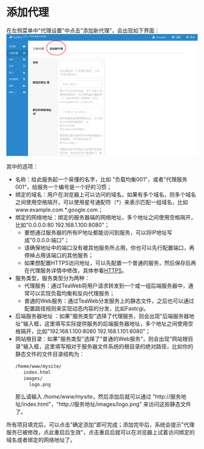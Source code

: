 # 添加代理
在左侧菜单中"代理设置"中点击"添加新代理"，会出现如下界面：
![create-proxy.png](create-proxy.png)

其中的选项：
* 名称：给此服务起一个易懂的名字，比如 "负载均衡001"，或者"代理服务001"，给服务一个编号是一个好的习惯；
* 绑定的域名：用户在浏览器上可以访问的域名，如果有多个域名，则多个域名之间使用空格隔开，可以使用星号通配符（*）来表示匹配一组域名，比如www.example.com *.google.com；
* 绑定的网络地址：绑定的服务器端的网络地址，多个地址之间使用空格隔开，比如"0.0.0.0:80 192.168.1.100:8080"；
  * 要想通过服务器的所有IP地址都能访问到服务，可以将IP地址写成"0.0.0.0:端口"；
  * 请确保地址中的端口没有被其他服务所占用，你也可以先行配置端口，再停掉占用该端口的其他服务；
  * 如果想配置HTTPS访问地址，可以先配置一个普通的服务，然后保存后再在代理服务详情中修改，具体参看[HTTPS](HTTPS.md)。
* 服务类型，服务类型分为两种：
  * 代理服务：通过TeaWeb将用户请求转发到一个或一组后端服务器中，通常可以实现负载均衡和反向代理服务；
  * 普通的Web服务：通过TeaWeb分发服务上的静态文件，之后也可以通过配置路径规则来实现动态内容的分发，比如Fastcgi。
* 后端服务器地址 ：如果"服务类型"选择了代理服务，则会出现"后端服务器地址"输入框，这里填写实际提供服务的后端服务器地址，多个地址之间使用空格隔开，比如"192.168.1.100:8080 192.168.1.101:8080"；
* 网站根目录：如果"服务类型"选择了"普通的Web服务"，则会出现"网站根目录"输入框，这里填写相对于服务器文件系统的根目录的绝对路径，比如你的静态文件的文件目录结构为： 
  ~~~
  /home/www/mysite/
     index.html
     images/
       logo.png
  ~~~
  那么请输入 */home/www/mysite*，然后添加后就可以通过 "http://服务地址/index.html"，"http://服务地址/images/logo.png" 来访问这些静态文件了。

所有项目填完后，可以点击"确定添加"即可完成；添加完毕后，系统会提示"代理服务已被修改，点此重启后生效"，点击重启后就可以在浏览器上试着访问绑定的域名或者绑定的网络地址了。